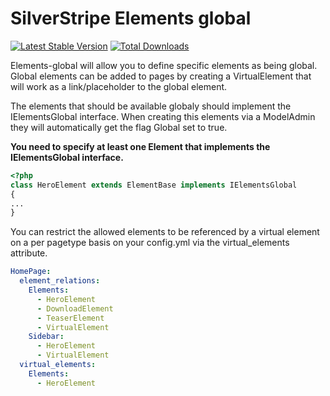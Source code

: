 # SilverStripe Elements global

[![Latest Stable Version](https://poser.pugx.org/arillo/silverstripe-elements-global/v/stable?format=flat)](https://packagist.org/packages/arillo/silverstripe-elements-global)
[![Total Downloads](https://poser.pugx.org/arillo/silverstripe-elements-global/downloads?format=flat)](https://packagist.org/packages/arillo/silverstripe-elements-global)

Elements-global will allow you to define specific elements as being global. Global elements can be added to pages by creating a VirtualElement that will work as a link/placeholder to the global element.

The elements that should be available globaly should implement the IElementsGlobal interface. When creating this elements via a ModelAdmin they will automatically get the flag Global set to true.

__You need to specify at least one Element that implements the IElementsGlobal interface.__

```php
<?php
class HeroElement extends ElementBase implements IElementsGlobal
{
...
}
```

You can restrict the allowed elements to be referenced by a virtual element on a per pagetype basis on your config.yml via the virtual_elements attribute.

```yml
HomePage:
  element_relations:
    Elements:
      - HeroElement
      - DownloadElement
      - TeaserElement
      - VirtualElement
    Sidebar:
      - HeroElement
      - VirtualElement
  virtual_elements:
    Elements:
      - HeroElement
```